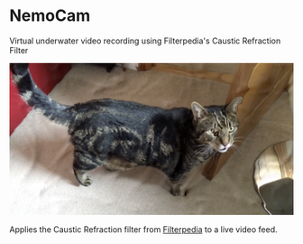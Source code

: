 # NemoCam
Virtual underwater video recording using Filterpedia's Caustic Refraction Filter

![/NemoCam/nemocam.png](/NemoCam/nemocam.png)

Applies the Caustic Refraction filter from [Filterpedia](https://github.com/FlexMonkey/Filterpedia) to a live video feed.

